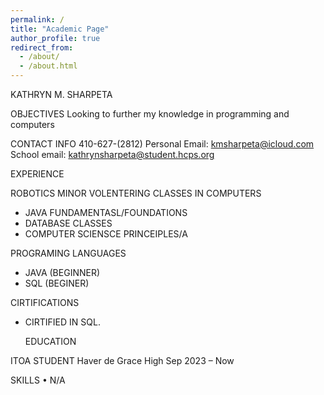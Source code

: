 ```yaml
---
permalink: /
title: "Academic Page"
author_profile: true
redirect_from: 
  - /about/
  - /about.html
---
```

KATHRYN M. SHARPETA	
  
OBJECTIVES
Looking to further my knowledge in programming and computers	

CONTACT INFO
410-627-(2812)
Personal Email: kmsharpeta@icloud.com
School email: kathrynsharpeta@student.hcps.org
	
EXPERIENCE

ROBOTICS 
MINOR VOLENTERING
CLASSES IN COMPUTERS
-	JAVA FUNDAMENTASL/FOUNDATIONS
-	DATABASE CLASSES
-	COMPUTER SCIENSCE PRINCEIPLES/A
  
PROGRAMING LANGUAGES
-	JAVA (BEGINNER)
-	SQL (BEGINER)
  
CIRTIFICATIONS
-	CIRTIFIED IN SQL.		

 	EDUCATION

ITOA STUDENT
Haver de Grace High
Sep 2023 – Now

SKILLS
•	N/A		


